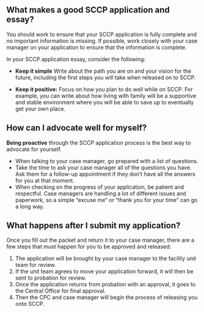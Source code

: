 ## What makes a good SCCP application and essay?

You should work to ensure that your SCCP application is fully complete and no important information is missing. If possible, work closely with your case manager on your application to ensure that the information is complete.

<p><FormPreview linkText="Preview a blank SCCP application" /></p>

In your SCCP application essay, consider the following:

- **Keep it simple** Write about the path you are on and your vision for the future, including the first steps you will take when released on to SCCP.

- **Keep it positive:** Focus on how you plan to do well while on SCCP. For example, you can write about how living with family will be a supportive and stable environment where you will be able to save up to eventually get your own place.

## How can I advocate well for myself?

**Being proactive** through the SCCP application process is the best way to advocate for yourself.

- When talking to your case manager, go prepared with a list of questions.
- Take the time to ask your case manager all of the questions you have. Ask them for a follow-up appointment if they don’t have all the answers for you at that moment.
- When checking on the progress of your application, be patient and respectful. Case managers are handling a lot of different issues and paperwork, so a simple “excuse me” or “thank you for your time” can go a long way.

## What happens after I submit my application?

Once you fill out the packet and return it to your case manager, there are a few steps that must happen for you to be approved and released:

1. The application will be brought by your case manager to the facility unit team for review.
1. If the unit team agrees to move your application forward, it will then be sent to probation for review.
1. Once the application returns from probation with an approval, it goes to the Central Office for final approval.
1. Then the CPC and case manager will begin the process of releasing you onto SCCP.
